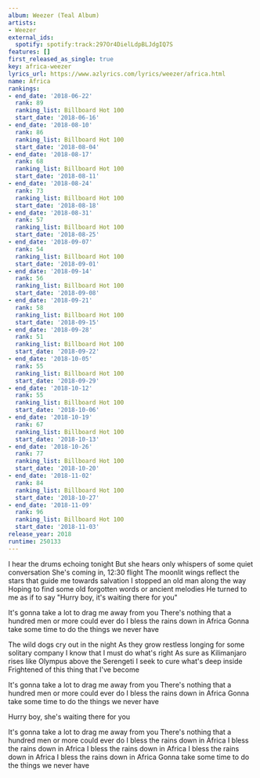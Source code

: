 ```yaml
---
album: Weezer (Teal Album)
artists:
- Weezer
external_ids:
  spotify: spotify:track:297Or4DielLdpBLJdgIQ7S
features: []
first_released_as_single: true
key: africa-weezer
lyrics_url: https://www.azlyrics.com/lyrics/weezer/africa.html
name: Africa
rankings:
- end_date: '2018-06-22'
  rank: 89
  ranking_list: Billboard Hot 100
  start_date: '2018-06-16'
- end_date: '2018-08-10'
  rank: 86
  ranking_list: Billboard Hot 100
  start_date: '2018-08-04'
- end_date: '2018-08-17'
  rank: 68
  ranking_list: Billboard Hot 100
  start_date: '2018-08-11'
- end_date: '2018-08-24'
  rank: 73
  ranking_list: Billboard Hot 100
  start_date: '2018-08-18'
- end_date: '2018-08-31'
  rank: 57
  ranking_list: Billboard Hot 100
  start_date: '2018-08-25'
- end_date: '2018-09-07'
  rank: 54
  ranking_list: Billboard Hot 100
  start_date: '2018-09-01'
- end_date: '2018-09-14'
  rank: 56
  ranking_list: Billboard Hot 100
  start_date: '2018-09-08'
- end_date: '2018-09-21'
  rank: 58
  ranking_list: Billboard Hot 100
  start_date: '2018-09-15'
- end_date: '2018-09-28'
  rank: 51
  ranking_list: Billboard Hot 100
  start_date: '2018-09-22'
- end_date: '2018-10-05'
  rank: 55
  ranking_list: Billboard Hot 100
  start_date: '2018-09-29'
- end_date: '2018-10-12'
  rank: 55
  ranking_list: Billboard Hot 100
  start_date: '2018-10-06'
- end_date: '2018-10-19'
  rank: 67
  ranking_list: Billboard Hot 100
  start_date: '2018-10-13'
- end_date: '2018-10-26'
  rank: 77
  ranking_list: Billboard Hot 100
  start_date: '2018-10-20'
- end_date: '2018-11-02'
  rank: 84
  ranking_list: Billboard Hot 100
  start_date: '2018-10-27'
- end_date: '2018-11-09'
  rank: 96
  ranking_list: Billboard Hot 100
  start_date: '2018-11-03'
release_year: 2018
runtime: 250133
---
```

I hear the drums echoing tonight
But she hears only whispers of some quiet conversation
She's coming in, 12:30 flight
The moonlit wings reflect the stars that guide me towards salvation
I stopped an old man along the way
Hoping to find some old forgotten words or ancient melodies
He turned to me as if to say
"Hurry boy, it's waiting there for you"

It's gonna take a lot to drag me away from you
There's nothing that a hundred men or more could ever do
I bless the rains down in Africa
Gonna take some time to do the things we never have

The wild dogs cry out in the night
As they grow restless longing for some solitary company
I know that I must do what's right
As sure as Kilimanjaro rises like Olympus above the Serengeti
I seek to cure what's deep inside
Frightened of this thing that I've become

It's gonna take a lot to drag me away from you
There's nothing that a hundred men or more could ever do
I bless the rains down in Africa
Gonna take some time to do the things we never have

Hurry boy, she's waiting there for you

It's gonna take a lot to drag me away from you
There's nothing that a hundred men or more could ever do
I bless the rains down in Africa
I bless the rains down in Africa
I bless the rains down in Africa
I bless the rains down in Africa
I bless the rains down in Africa
Gonna take some time to do the things we never have
